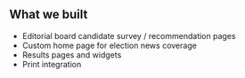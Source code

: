 ## What we built

* Editorial board candidate survey / recommendation pages
* Custom home page for election news coverage
* Results pages and widgets
* Print integration
